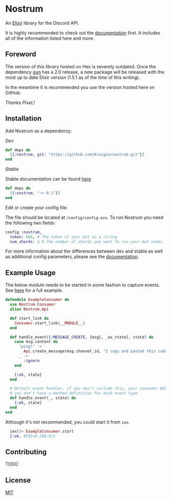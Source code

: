 # Nostrum

An [Elixir](http://elixir-lang.org/) library for the Discord API.

It is highly recommended to check out the
[documentation](https://kraigie.github.io/nostrum/) first. It includes all of the
information listed here and more.

## Foreword
The version of this library hosted on Hex is severely outdated. Once the dependency
[gun](https://github.com/ninenines/gun) has a 2.0 release, a new package will be
released with the most up to date Elixir version (1.5.1 as of the time of this writing).

In the meantime it is recommended you use the version hosted here on GitHub.

*Thanks PixeL!*

## Installation
Add Nostrum as a dependency:

 *Dev*
```Elixir
def deps do
  [{:nostrum, git: "https://github.com/Kraigie/nostrum.git"}]
end
```

 *Stable*

 Stable documentation can be found [here](https://hexdocs.pm/nostrum/)
```elixir
def deps do
  [{:nostrum, "~> 0.1"}]
end
```

Edit or create your config file:

The file should be located at `/config/config.exs`. To run Nostrum you need the
following two fields:
```Elixir
config :nostrum,
  token: 666, # The token of your bot as a string
  num_shards: 2 # The number of shards you want to run your bot under, or :auto.
```

For more information about the differences between dev and stable as well as
additional config parameters, please see the
[documentation](https://kraigie.github.io/nostrum/).

## Example Usage
The below module needs to be started in some fashion to capture events. See
[here](https://github.com/Kraigie/nostrum/blob/a655b8bea1c96777ea6ec729493625b147899081/examples/event_consumer.ex)
for a full example.

```Elixir
defmodule ExampleConsumer do
  use Nostrum.Consumer
  alias Nostrum.Api

  def start_link do
    Consumer.start_link(__MODULE__)
  end

  def handle_event({:MESSAGE_CREATE, {msg}, _ws_state}, state) do
    case msg.content do
      "ping!" ->
        Api.create_message(msg.channel_id, "I copy and pasted this code")
      _ ->
        :ignore
    end

    {:ok, state}
  end

  # Default event handler, if you don't include this, your consumer WILL crash if
  # you don't have a method definition for each event type.
  def handle_event(_, state) do
    {:ok, state}
  end
end
```

Although it's not recommended, you could start it from `iex`.
```Elixir
  iex()> ExampleConsumer.start
  {:ok, #PID<0.208.0>}
```

## Contributing
TODO

## License
[MIT](https://opensource.org/licenses/MIT)
